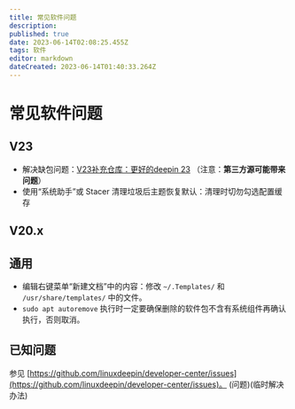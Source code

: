 ```yaml
---
title: 常见软件问题
description: 
published: true
date: 2023-06-14T02:08:25.455Z
tags: 软件
editor: markdown
dateCreated: 2023-06-14T01:40:33.264Z
---
```


 
# 常见软件问题

## V23

- 解决缺包问题：[V23补充仓库：更好的deepin 23](https://bbs.deepin.org/post/257738) （注意：**第三方源可能带来问题**）
- 使用“系统助手”或 Stacer 清理垃圾后主题恢复默认：清理时切勿勾选配置缓存

## V20.x

## 通用

- 编辑右键菜单“新建文档”中的内容：修改 `~/.Templates/` 和 `/usr/share/templates/` 中的文件。
- `sudo apt autoremove` 执行时一定要确保删除的软件包不含有系统组件再确认执行，否则取消。

## 已知问题

参见 [https://github.com/linuxdeepin/developer-center/issues](https://github.com/linuxdeepin/developer-center/issues)。
(问题)(临时解决办法)